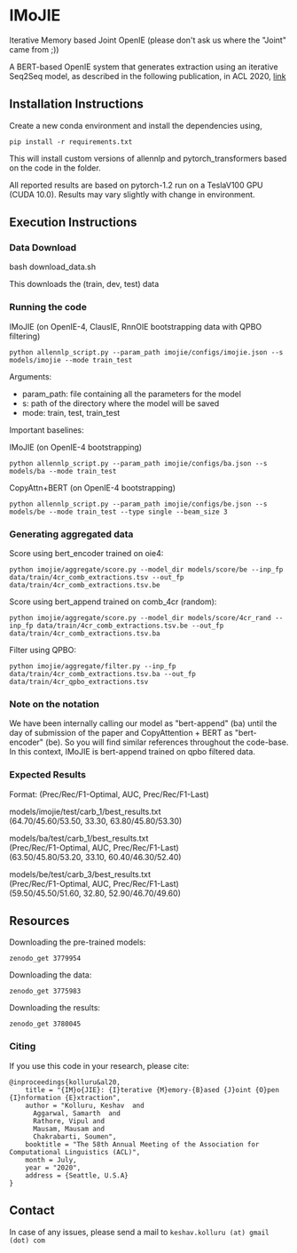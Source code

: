 # IMoJIE

Iterative Memory based Joint OpenIE (please don't ask us where the "Joint" came from ;))

A BERT-based OpenIE system that generates extraction using an iterative Seq2Seq model, as described in the following publication, in ACL 2020, [link](https://arxiv.org/abs/2005.08178)

## Installation Instructions
Create a new conda environment and install the dependencies using,
```
pip install -r requirements.txt
```
This will install custom versions of allennlp and pytorch_transformers based on the code in the folder.

All reported results are based on pytorch-1.2 run on a TeslaV100 GPU (CUDA 10.0). Results may vary slightly with change in environment.

## Execution Instructions
### Data Download
bash download_data.sh 

This downloads the (train, dev, test) data

### Running the code
IMoJIE (on OpenIE-4, ClausIE, RnnOIE bootstrapping data with QPBO filtering)
```
python allennlp_script.py --param_path imojie/configs/imojie.json --s models/imojie --mode train_test 
```

Arguments:
- param_path: file containing all the parameters for the model
- s:  path of the directory where the model will be saved
- mode: train, test, train_test

Important baselines:

IMoJIE (on OpenIE-4 bootstrapping)
```
python allennlp_script.py --param_path imojie/configs/ba.json --s models/ba --mode train_test 
```

CopyAttn+BERT (on OpenIE-4 bootstrapping)
```
python allennlp_script.py --param_path imojie/configs/be.json --s models/be --mode train_test --type single --beam_size 3
```

### Generating aggregated data

Score using bert_encoder trained on oie4: 
```
python imojie/aggregate/score.py --model_dir models/score/be --inp_fp data/train/4cr_comb_extractions.tsv --out_fp data/train/4cr_comb_extractions.tsv.be 
```

Score using bert_append trained on comb_4cr (random): 
```            
python imojie/aggregate/score.py --model_dir models/score/4cr_rand --inp_fp data/train/4cr_comb_extractions.tsv.be --out_fp data/train/4cr_comb_extractions.tsv.ba
```

Filter using QPBO:
```
python imojie/aggregate/filter.py --inp_fp data/train/4cr_comb_extractions.tsv.ba --out_fp data/train/4cr_qpbo_extractions.tsv
```

### Note on the notation
We have been internally calling our model as "bert-append" (ba) until the day of submission of the paper and CopyAttention + BERT as "bert-encoder" (be). So you will find similar references throughout the code-base. In this context, IMoJIE is bert-append trained on qpbo filtered data.

### Expected Results
Format: (Prec/Rec/F1-Optimal, AUC, Prec/Rec/F1-Last)

models/imojie/test/carb_1/best_results.txt \
(64.70/45.60/53.50, 33.30, 63.80/45.80/53.30)

models/ba/test/carb_1/best_results.txt \
(Prec/Rec/F1-Optimal, AUC, Prec/Rec/F1-Last) \
(63.50/45.80/53.20, 33.10, 60.40/46.30/52.40)

models/be/test/carb_3/best_results.txt \
(Prec/Rec/F1-Optimal, AUC, Prec/Rec/F1-Last) \
(59.50/45.50/51.60, 32.80, 52.90/46.70/49.60)

## Resources

Downloading the pre-trained models:
```
zenodo_get 3779954
```

Downloading the data:
```
zenodo_get 3775983
```

Downloading the results:
```
zenodo_get 3780045
```

### Citing
If you use this code in your research, please cite:

```
@inproceedings{kolluru&al20,
    title = "{IM}o{JIE}: {I}terative {M}emory-{B}ased {J}oint {O}pen {I}nformation {E}xtraction",
    author = "Kolluru, Keshav  and
      Aggarwal, Samarth  and
      Rathore, Vipul and
      Mausam, Mausam and
      Chakrabarti, Soumen",
    booktitle = "The 58th Annual Meeting of the Association for Computational Linguistics (ACL)",
    month = July,
    year = "2020",
    address = {Seattle, U.S.A}
}
```

## Contact
In case of any issues, please send a mail to
```keshav.kolluru (at) gmail (dot) com``` 


